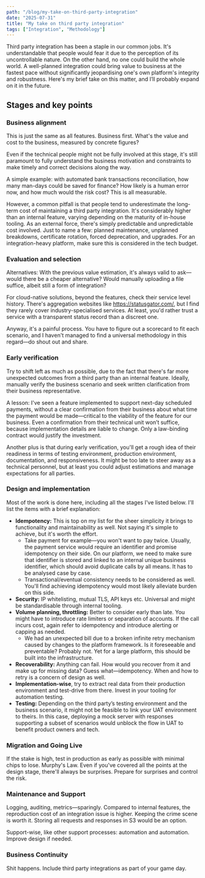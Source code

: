 ```yaml
---
path: "/blog/my-take-on-third-party-integration"
date: "2025-07-31"
title: "My take on third party integration"
tags: ["Integration", "Methodology"]
---
```


Third party integration has been a staple in our common jobs. It's understandable that people would fear it due to the perception of its uncontrollable nature. On the other hand, no one could build the whole world. A well-planned integration could bring value to business at the fastest pace without significantly jeopardising one's own platform's integrity and robustness. Here's my brief take on this matter, and I’ll probably expand on it in the future.

## Stages and key points

### Business alignment

This is just the same as all features. Business first. What's the value and cost to the business, measured by concrete figures?

Even if the technical people might not be fully involved at this stage, it's still paramount to fully understand the business motivation and constraints to make timely and correct decisions along the way.

A simple example: with automated bank transactions reconciliation, how many man-days could be saved for finance? How likely is a human error now, and how much would the risk cost? This is all measurable. 

However, a common pitfall is that people tend to underestimate the long-term cost of maintaining a third party integration. It's considerably higher than an internal feature, varying depending on the maturity of in-house tooling. As an external force, there's simply predictable and unpredictable cost involved. Just to name a few: planned maintenance, unplanned breakdowns, certificate rotation, forced deprecation, and upgrades. For an integration-heavy platform, make sure this is considered in the tech budget.

### Evaluation and selection

Alternatives: With the previous value estimation, it's always valid to ask—would there be a cheaper alternative? Would manually uploading a file suffice, albeit still a form of integration?

For cloud-native solutions, beyond the features, check their service level history. There's aggregation websites like https://statusgator.com/, but I find they rarely cover industry-specialised services. At least, you'd rather trust a service with a transparent status record than a discreet one.

Anyway, it's a painful process. You have to figure out a scorecard to fit each scenario, and I haven't managed to find a universal methodology in this regard—do shout out and share.

### Early verification

Try to shift left as much as possible, due to the fact that there's far more unexpected outcomes from a third party than an internal feature. Ideally, manually verify the business scenario and seek written clarification from their business representative.

A lesson: I've seen a feature implemented to support next-day scheduled payments, without a clear confirmation from their business about what time the payment would be made—critical to the viability of the feature for our business. Even a confirmation from their technical unit won’t suffice, because implementation details are liable to change. Only a law-binding contract would justify the investment.

Another plus is that during early verification, you'll get a rough idea of their readiness in terms of testing environment, production environment, documentation, and responsiveness. It might be too late to steer away as a technical personnel, but at least you could adjust estimations and manage expectations for all parties.

### Design and implementation

Most of the work is done here, including all the stages I've listed below. I'll list the items with a brief explanation:

- **Idempotency:** This is top on my list for the sheer simplicity it brings to functionality and maintainability as well. Not saying it's simple to achieve, but it's worth the effort.
    - Take payment for example—you won't want to pay twice. Usually, the payment service would require an identifier and promise idempotency on their side. On our platform, we need to make sure that identifier is stored and linked to an internal unique business identifier, which should avoid duplicate calls by all means. It has to be analysed case by case.
    - Transactional/eventual consistency needs to be considered as well. You'll find achieving idempotency would most likely alleviate burden on this side.
- **Security:** IP whitelisting, mutual TLS, API keys etc. Universal and might be standardisable through internal tooling.
- **Volume planning, throttling:** Better to consider early than late. You might have to introduce rate limiters or separation of accounts. If the call incurs cost, again refer to idempotency and introduce alerting or capping as needed.
    - We had an unexpected bill due to a broken infinite retry mechanism caused by changes to the platform framework. Is it foreseeable and preventable? Probably not. Yet for a large platform, this should be built into the infrastructure.
- **Recoverability:** Anything can fail. How would you recover from it and make up for missing data? Guess what—idempotency. When and how to retry is a concern of design as well.
- **Implementation-wise**, try to extract real data from their production environment and test-drive from there. Invest in your tooling for automation testing.
- **Testing:** Depending on the third party’s testing environment and the business scenario, it might not be feasible to link your UAT environment to theirs. In this case, deploying a mock server with responses supporting a subset of scenarios would unblock the flow in UAT to benefit product owners and tech.

### Migration and Going Live

If the stake is high, test in production as early as possible with minimal chips to lose. Murphy's Law. Even if you've covered all the points at the design stage, there'll always be surprises. Prepare for surprises and control the risk.

### Maintenance and Support

Logging, auditing, metrics—sparingly. Compared to internal features, the reproduction cost of an integration issue is higher. Keeping the crime scene is worth it. Storing all requests and responses in S3 would be an option.

Support-wise, like other support processes: automation and automation. Improve design if needed.

### Business Continuity

Shit happens. Include third party integrations as part of your game day.

